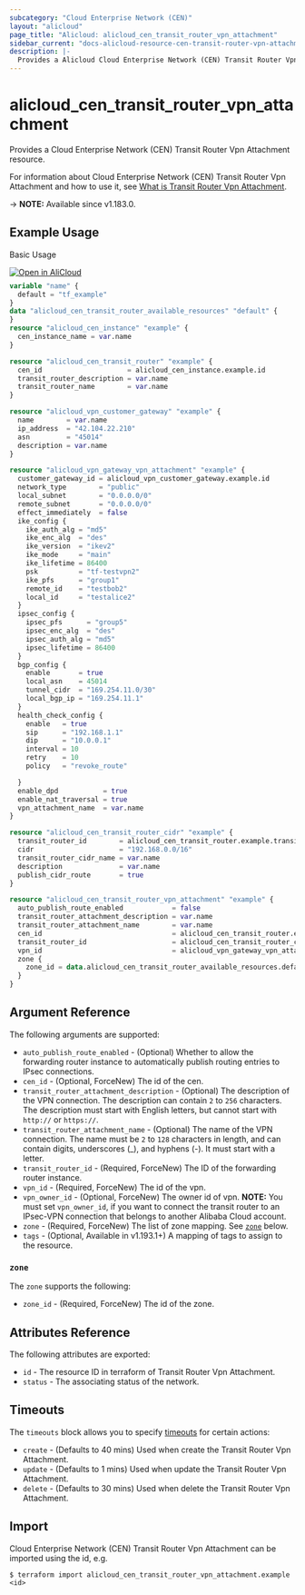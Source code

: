 ```yaml
---
subcategory: "Cloud Enterprise Network (CEN)"
layout: "alicloud"
page_title: "Alicloud: alicloud_cen_transit_router_vpn_attachment"
sidebar_current: "docs-alicloud-resource-cen-transit-router-vpn-attachment"
description: |-
  Provides a Alicloud Cloud Enterprise Network (CEN) Transit Router Vpn Attachment resource.
---
```


# alicloud_cen_transit_router_vpn_attachment

Provides a Cloud Enterprise Network (CEN) Transit Router Vpn Attachment resource.

For information about Cloud Enterprise Network (CEN) Transit Router Vpn Attachment and how to use it, see [What is Transit Router Vpn Attachment](https://www.alibabacloud.com/help/en/cen/developer-reference/api-cbn-2017-09-12-createtransitroutervpnattachment).

-> **NOTE:** Available since v1.183.0.

## Example Usage

Basic Usage

<div style="display: block;margin-bottom: 40px;"><div class="oics-button" style="float: right;position: absolute;margin-bottom: 10px;">
  <a href="https://api.aliyun.com/api-tools/terraform?resource=alicloud_cen_transit_router_vpn_attachment&exampleId=042c5244-5833-3f0d-7231-db306483a4156538205c&activeTab=example&spm=docs.r.cen_transit_router_vpn_attachment.0.042c524458&intl_lang=EN_US" target="_blank">
    <img alt="Open in AliCloud" src="https://img.alicdn.com/imgextra/i1/O1CN01hjjqXv1uYUlY56FyX_!!6000000006049-55-tps-254-36.svg" style="max-height: 44px; max-width: 100%;">
  </a>
</div></div>

```terraform
variable "name" {
  default = "tf_example"
}
data "alicloud_cen_transit_router_available_resources" "default" {
}
resource "alicloud_cen_instance" "example" {
  cen_instance_name = var.name
}

resource "alicloud_cen_transit_router" "example" {
  cen_id                     = alicloud_cen_instance.example.id
  transit_router_description = var.name
  transit_router_name        = var.name
}

resource "alicloud_vpn_customer_gateway" "example" {
  name        = var.name
  ip_address  = "42.104.22.210"
  asn         = "45014"
  description = var.name
}

resource "alicloud_vpn_gateway_vpn_attachment" "example" {
  customer_gateway_id = alicloud_vpn_customer_gateway.example.id
  network_type        = "public"
  local_subnet        = "0.0.0.0/0"
  remote_subnet       = "0.0.0.0/0"
  effect_immediately  = false
  ike_config {
    ike_auth_alg = "md5"
    ike_enc_alg  = "des"
    ike_version  = "ikev2"
    ike_mode     = "main"
    ike_lifetime = 86400
    psk          = "tf-testvpn2"
    ike_pfs      = "group1"
    remote_id    = "testbob2"
    local_id     = "testalice2"
  }
  ipsec_config {
    ipsec_pfs      = "group5"
    ipsec_enc_alg  = "des"
    ipsec_auth_alg = "md5"
    ipsec_lifetime = 86400
  }
  bgp_config {
    enable       = true
    local_asn    = 45014
    tunnel_cidr  = "169.254.11.0/30"
    local_bgp_ip = "169.254.11.1"
  }
  health_check_config {
    enable   = true
    sip      = "192.168.1.1"
    dip      = "10.0.0.1"
    interval = 10
    retry    = 10
    policy   = "revoke_route"

  }
  enable_dpd           = true
  enable_nat_traversal = true
  vpn_attachment_name  = var.name
}

resource "alicloud_cen_transit_router_cidr" "example" {
  transit_router_id        = alicloud_cen_transit_router.example.transit_router_id
  cidr                     = "192.168.0.0/16"
  transit_router_cidr_name = var.name
  description              = var.name
  publish_cidr_route       = true
}

resource "alicloud_cen_transit_router_vpn_attachment" "example" {
  auto_publish_route_enabled            = false
  transit_router_attachment_description = var.name
  transit_router_attachment_name        = var.name
  cen_id                                = alicloud_cen_transit_router.example.cen_id
  transit_router_id                     = alicloud_cen_transit_router_cidr.example.transit_router_id
  vpn_id                                = alicloud_vpn_gateway_vpn_attachment.example.id
  zone {
    zone_id = data.alicloud_cen_transit_router_available_resources.default.resources.0.master_zones.0
  }
}
```

## Argument Reference

The following arguments are supported:

* `auto_publish_route_enabled` - (Optional) Whether to allow the forwarding router instance to automatically publish routing entries to IPsec connections.
* `cen_id` - (Optional, ForceNew) The id of the cen.
* `transit_router_attachment_description` - (Optional) The description of the VPN connection. The description can contain `2` to `256` characters. The description must start with English letters, but cannot start with `http://` or `https://`.
* `transit_router_attachment_name` - (Optional) The name of the VPN connection. The name must be `2` to `128` characters in length, and can contain digits, underscores (_), and hyphens (-). It must start with a letter.
* `transit_router_id` - (Required, ForceNew) The ID of the forwarding router instance.
* `vpn_id` - (Required, ForceNew) The id of the vpn.
* `vpn_owner_id` - (Optional, ForceNew) The owner id of vpn. **NOTE:** You must set `vpn_owner_id`, if you want to connect the transit router to an IPsec-VPN connection that belongs to another Alibaba Cloud account.
* `zone` - (Required, ForceNew) The list of zone mapping. See [`zone`](#zone) below.
* `tags` - (Optional, Available in v1.193.1+) A mapping of tags to assign to the resource.

### `zone`

The `zone` supports the following:

* `zone_id` - (Required, ForceNew) The id of the zone.

## Attributes Reference

The following attributes are exported:

* `id` - The resource ID in terraform of Transit Router Vpn Attachment.
* `status` - The associating status of the network.

## Timeouts

The `timeouts` block allows you to specify [timeouts](https://www.terraform.io/docs/configuration-0-11/resources.html#timeouts) for certain actions:

* `create` - (Defaults to 40 mins) Used when create the Transit Router Vpn Attachment.
* `update` - (Defaults to 1 mins) Used when update the Transit Router Vpn Attachment.
* `delete` - (Defaults to 30 mins) Used when delete the Transit Router Vpn Attachment.

## Import

Cloud Enterprise Network (CEN) Transit Router Vpn Attachment can be imported using the id, e.g.

```shell
$ terraform import alicloud_cen_transit_router_vpn_attachment.example <id>
```
